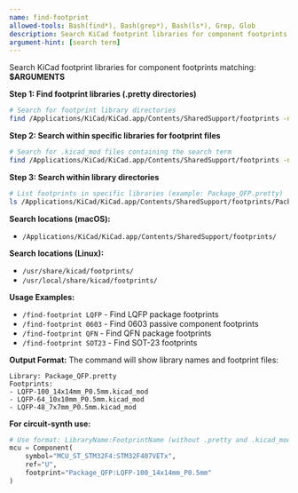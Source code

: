 ```yaml
---
name: find-footprint
allowed-tools: Bash(find*), Bash(grep*), Bash(ls*), Grep, Glob
description: Search KiCad footprint libraries for component footprints
argument-hint: [search term]
---
```


Search KiCad footprint libraries for component footprints matching: **$ARGUMENTS**

**Step 1: Find footprint libraries (.pretty directories)**
```bash
# Search for footprint library directories
find /Applications/KiCad/KiCad.app/Contents/SharedSupport/footprints -name "*.pretty" | grep -i "$ARGUMENTS"
```

**Step 2: Search within specific libraries for footprint files**
```bash
# Search for .kicad_mod files containing the search term
find /Applications/KiCad/KiCad.app/Contents/SharedSupport/footprints -name "*$ARGUMENTS*.kicad_mod"
```

**Step 3: Search within library directories**
```bash
# List footprints in specific libraries (example: Package_QFP.pretty)
ls /Applications/KiCad/KiCad.app/Contents/SharedSupport/footprints/Package_QFP.pretty/ | grep -i "$ARGUMENTS"
```

**Search locations (macOS):**
- `/Applications/KiCad/KiCad.app/Contents/SharedSupport/footprints/`

**Search locations (Linux):**
- `/usr/share/kicad/footprints/`
- `/usr/local/share/kicad/footprints/`

**Usage Examples:**
- `/find-footprint LQFP` - Find LQFP package footprints
- `/find-footprint 0603` - Find 0603 passive component footprints
- `/find-footprint QFN` - Find QFN package footprints
- `/find-footprint SOT23` - Find SOT-23 footprints

**Output Format:**
The command will show library names and footprint files:
```
Library: Package_QFP.pretty
Footprints:
- LQFP-100_14x14mm_P0.5mm.kicad_mod
- LQFP-64_10x10mm_P0.5mm.kicad_mod
- LQFP-48_7x7mm_P0.5mm.kicad_mod
```

**For circuit-synth use:**
```python
# Use format: LibraryName:FootprintName (without .pretty and .kicad_mod extensions)
mcu = Component(
    symbol="MCU_ST_STM32F4:STM32F407VETx",
    ref="U", 
    footprint="Package_QFP:LQFP-100_14x14mm_P0.5mm"
)
```